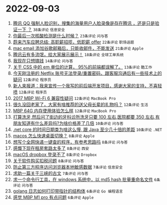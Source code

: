 # 2022-09-03

1. [腾讯 QQ 强制人脸识别，搜集的海量用户人脸录像是存在腾讯 ，还是只是验证一下 ？](https://www.v2ex.com/t/877394) `38条评论` `信息安全`
1. [你最后一次核酸检测是什么时候？](https://www.v2ex.com/t/877408) `23条评论` `问与答`
1. [蔚来汽车应聘总结: 高职薪招揽，低职薪 offer](https://www.v2ex.com/t/877388) `22条评论` `职场话题`
1. [mac email 添加谷歌邮箱后，只能收邮件，不能发送](https://www.v2ex.com/t/877411) `21条评论` `Apple`
1. [腾讯云有多流氓，给大家展示展示！](https://www.v2ex.com/t/877403) `18条评论` `全球工单系统`
1. [我现在只想搞钱](https://www.v2ex.com/t/877414) `14条评论` `问与答`
1. [关于 CSS 中的 em 单位的计算， 95%的前端都误解了。](https://www.v2ex.com/t/877412) `13条评论` `酷工作`
1. [今天刚注册的 Netflix 账号无法登录/重置密码，跟客服沟通后有一些技术上的疑问](https://www.v2ex.com/t/877419) `12条评论` `程序员`
1. [新人来报道：我来宣传一个我写的前后端开发项目，感谢大家的支持，不喜轻喷](https://www.v2ex.com/t/877418) `12条评论` `程序员`
1. [2017 MBP Wi-Fi 6 兼容性疑问](https://www.v2ex.com/t/877405) `12条评论` `MacBook Pro`
1. [很久没回老家了，大家有啥推荐的送父母长辈的礼物吗？](https://www.v2ex.com/t/877402) `12条评论` `生活`
1. [MBP 64G 内存使用体验怎么样](https://www.v2ex.com/t/877400) `12条评论` `MacBook Pro`
1. [打算洗牙,然后问了街边的牙科诊所洗牙只要 100 左右,医院都要 350 左右,有朋友知道有什么差异吗?为啥价格差了几倍](https://www.v2ex.com/t/877437) `10条评论` `问与答`
1. [.net core 的时间日期类为啥这么慢, 跟 Java 至少几十倍的差距](https://www.v2ex.com/t/877417) `10条评论` `.NET`
1. [macos 怎么快速桌面切换？](https://www.v2ex.com/t/877441) `8条评论` `Apple`
1. [想写个全网快递一键查的程序，有参考思路吗](https://www.v2ex.com/t/877430) `8条评论` `问与答`
1. [感慨下现在租房套路太多了](https://www.v2ex.com/t/877423) `8条评论` `西安`
1. [macOS dropbox 登录不了](https://www.v2ex.com/t/877397) `8条评论` `Dropbox`
1. [关于软件购买扣税问题](https://www.v2ex.com/t/877387) `8条评论` `问与答`
1. [防止第三方程序访问浏览器本地敏感数据](https://www.v2ex.com/t/877410) `7条评论` `信息安全`
1. [求助一篇关于三峡的古文](https://www.v2ex.com/t/877404) `7条评论` `问与答`
1. [求一个命令行工具，在 windows 系统中，以 md5 hash 批量重命名文件](https://www.v2ex.com/t/877442) `6条评论` `问与答`
1. [golang 日志如何打印带指针的结构体](https://www.v2ex.com/t/877438) `6条评论` `Go 编程语言`
1. [感觉 MBP M1 pro 有点问题](https://www.v2ex.com/t/877416) `6条评论` `Apple`
